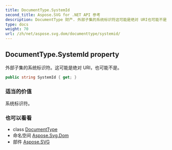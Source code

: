 ```yaml
---
title: DocumentType.SystemId
second_title: Aspose.SVG for .NET API 参考
description: DocumentType 财产. 外部子集的系统标识符这可能是绝对 URI也可能不是
type: docs
weight: 70
url: /zh/net/aspose.svg.dom/documenttype/systemid/
---
```

## DocumentType.SystemId property

外部子集的系统标识符。这可能是绝对 URI，也可能不是。

```csharp
public string SystemId { get; }
```

### 适当的价值

系统标识符。

### 也可以看看

* class [DocumentType](../)
* 命名空间 [Aspose.Svg.Dom](../../documenttype/)
* 部件 [Aspose.SVG](../../../)


